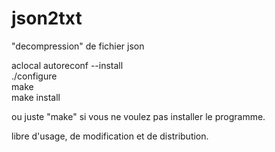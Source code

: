 # json2txt  
"decompression" de fichier json  
  
aclocal 
autoreconf --install  
./configure  
make  
make install  
  
ou juste "make" si vous ne voulez pas installer le programme.

libre d'usage, de modification et de distribution.
